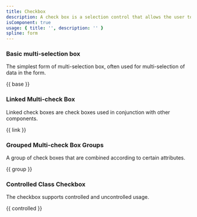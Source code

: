 ```yaml
---
title: Checkbox
description: A check box is a selection control that allows the user to toggle between checked and unchecked with a single click.
isComponent: true
usage: { title: '', description: '' }
spline: form
---
```


### Basic multi-selection box

The simplest form of multi-selection box, often used for multi-selection of data in the form.

{{ base }}

### Linked Multi-check Box

Linked check boxes are check boxes used in conjunction with other components.

{{ link }}

### Grouped Multi-check Box Groups

A group of check boxes that are combined according to certain attributes.

{{ group }}

### Controlled Class Checkbox

The checkbox supports controlled and uncontrolled usage.

{{ controlled }}
